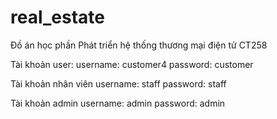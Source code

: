 # real_estate
Đồ án học phần Phát triển hệ thống thương mại điện tử CT258

Tài khoản user:
username: customer4
password: customer

Tài khoản nhân viên
username: staff
password: staff

Tài khoản admin
username: admin
password: admin
